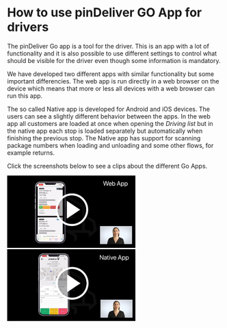 # How to use pinDeliver GO App for drivers

The pinDeliver Go app is a tool for the driver. This is an app with a lot of functionality and it is also possible to use different settings to control what should be visible for the driver even though some information is mandatory.

We have developed two different apps with similar functionality but some important differencies. The web app is run directly in a web browser on the device which means that more or less all devices with a web browser can run this app.

The so called Native app is developed for Android and iOS devices. The users can see a slightly different behavior between the apps. In the web app all customers are loaded at once when opening the *Driving list* but in the native app each stop is loaded separately but automatically when finishing the previous stop. The Native app has support for scanning package numbers when loading and unloading and some other flows, for example returns.

Click the screenshots below to see a clips about the different Go Apps.

<p float="right">
<a href="https://youtu.be/tRH7dmEi-X0" target="_blank">
<img alt="Go App Web" src="/images/go_app_web_movieclip_screenshot.png" width="300">
</a>
<a href="https://youtu.be/wSbx6dpNieA" target="_blank">
<img alt="Go App Native" src="/images/go_app_native_movieclip_screenshot.png" width="300">
</a>
</p>
